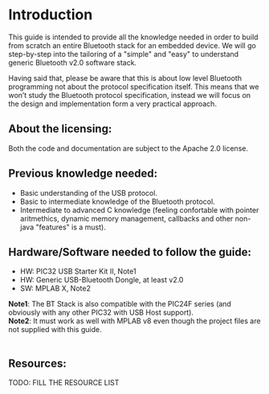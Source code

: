 # Introduction #
This guide is intended to provide all the knowledge needed in order to build from scratch an entire Bluetooth stack for an embedded device. We will go step-by-step into the tailoring of a "simple" and "easy" to understand generic Bluetooth v2.0 software stack.

Having said that, please be aware that this is about low level Bluetooth programming not about the protocol specification itself. This means that we won’t study the Bluetooth protocol specification, instead we will focus on the design and implementation form a very practical approach.

## About the licensing: ##
Both the code and documentation are subject to the Apache 2.0 license.

## Previous knowledge needed: ##
  * Basic understanding of the USB protocol.
  * Basic to intermediate knowledge of the Bluetooth protocol.
  * Intermediate to advanced C knowledge (feeling confortable with pointer aritmethics, dynamic memory management, callbacks and other non-java "features" is a must).

## Hardware/Software needed to follow the guide: ##
  * HW: PIC32 USB Starter Kit II, Note1
  * HW: Generic USB-Bluetooth Dongle, at least v2.0
  * SW: MPLAB X, Note2

<b>Note1</b>: The BT Stack is also compatible with the PIC24F series (and obviously with any other PIC32 with USB Host support). <br>
<b>Note2</b>: It must work as well with MPLAB v8 even though the project files are not supplied with this guide.<br>
<br>
<h2>Resources:</h2>
TODO: FILL THE RESOURCE LIST